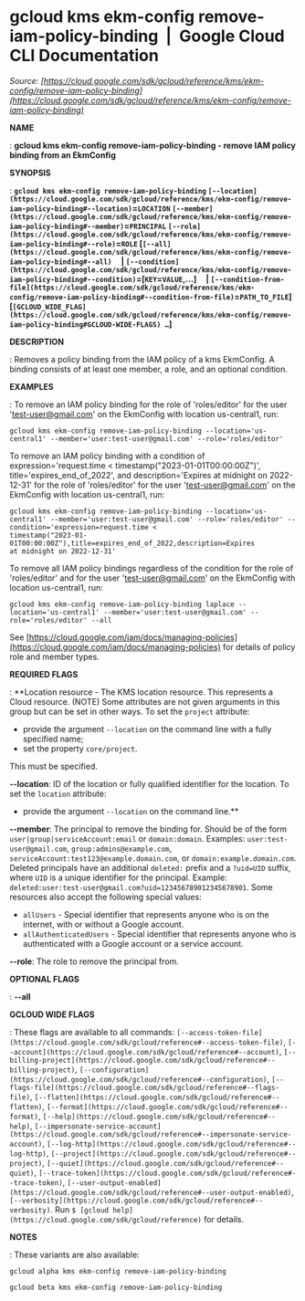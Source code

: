 # gcloud kms ekm-config remove-iam-policy-binding  |  Google Cloud CLI Documentation

*Source: [https://cloud.google.com/sdk/gcloud/reference/kms/ekm-config/remove-iam-policy-binding](https://cloud.google.com/sdk/gcloud/reference/kms/ekm-config/remove-iam-policy-binding)*

**NAME**

: **gcloud kms ekm-config remove-iam-policy-binding - remove IAM policy binding from an EkmConfig**

**SYNOPSIS**

: **`gcloud kms ekm-config remove-iam-policy-binding` `[--location](https://cloud.google.com/sdk/gcloud/reference/kms/ekm-config/remove-iam-policy-binding#--location)`=`LOCATION` `[--member](https://cloud.google.com/sdk/gcloud/reference/kms/ekm-config/remove-iam-policy-binding#--member)`=`PRINCIPAL` `[--role](https://cloud.google.com/sdk/gcloud/reference/kms/ekm-config/remove-iam-policy-binding#--role)`=`ROLE` [`[--all](https://cloud.google.com/sdk/gcloud/reference/kms/ekm-config/remove-iam-policy-binding#--all)`     | `[--condition](https://cloud.google.com/sdk/gcloud/reference/kms/ekm-config/remove-iam-policy-binding#--condition)`=[`KEY`=`VALUE`,…]     | `[--condition-from-file](https://cloud.google.com/sdk/gcloud/reference/kms/ekm-config/remove-iam-policy-binding#--condition-from-file)`=`PATH_TO_FILE`] [`[GCLOUD_WIDE_FLAG](https://cloud.google.com/sdk/gcloud/reference/kms/ekm-config/remove-iam-policy-binding#GCLOUD-WIDE-FLAGS) …`]**

**DESCRIPTION**

: Removes a policy binding from the IAM policy of a kms EkmConfig. A binding
consists of at least one member, a role, and an optional condition.

**EXAMPLES**

: To remove an IAM policy binding for the role of 'roles/editor' for the user
'test-user@gmail.com' on the EkmConfig with location us-central1, run:

```
gcloud kms ekm-config remove-iam-policy-binding --location='us-central1' --member='user:test-user@gmail.com' --role='roles/editor'
```

To remove an IAM policy binding with a condition of expression='request.time
< timestamp("2023-01-01T00:00:00Z")', title='expires_end_of_2022', and
description='Expires at midnight on 2022-12-31' for the role of 'roles/editor'
for the user 'test-user@gmail.com' on the EkmConfig with location us-central1,
run:

```
gcloud kms ekm-config remove-iam-policy-binding --location='us-central1' --member='user:test-user@gmail.com' --role='roles/editor' --condition='expression=request.time <
timestamp("2023-01-01T00:00:00Z"),title=expires_end_of_2022,description=Expires
at midnight on 2022-12-31'
```

To remove all IAM policy bindings regardless of the condition for the role of
'roles/editor' and for the user 'test-user@gmail.com' on the EkmConfig with
location us-central1, run:

```
gcloud kms ekm-config remove-iam-policy-binding laplace --location='us-central1' --member='user:test-user@gmail.com' --role='roles/editor' --all
```

See [https://cloud.google.com/iam/docs/managing-policies](https://cloud.google.com/iam/docs/managing-policies)
for details of policy role and member types.

**REQUIRED FLAGS**

: **Location resource - The KMS location resource. This represents a Cloud resource.
(NOTE) Some attributes are not given arguments in this group but can be set in
other ways.
To set the `project` attribute:

- provide the argument `--location` on the command line with a fully
specified name;
- set the property `core/project`.

This must be specified.

**--location**:
ID of the location or fully qualified identifier for the location.
To set the `location` attribute:

- provide the argument `--location` on the command line.**

**--member**:
The principal to remove the binding for. Should be of the form
`user|group|serviceAccount:email` or `domain:domain`.
Examples: `user:test-user@gmail.com`,
`group:admins@example.com`,
`serviceAccount:test123@example.domain.com`, or
`domain:example.domain.com`.
Deleted principals have an additional `deleted:` prefix and a
`?uid=UID` suffix, where ``UID`` is
a unique identifier for the principal. Example:
`deleted:user:test-user@gmail.com?uid=123456789012345678901`.
Some resources also accept the following special values:

- `allUsers` - Special identifier that represents anyone who is on the
internet, with or without a Google account.
- `allAuthenticatedUsers` - Special identifier that represents anyone
who is authenticated with a Google account or a service account.

**--role**:
The role to remove the principal from.

**OPTIONAL FLAGS**

: **--all**

**GCLOUD WIDE FLAGS**

: These flags are available to all commands: `[--access-token-file](https://cloud.google.com/sdk/gcloud/reference#--access-token-file)`,
`[--account](https://cloud.google.com/sdk/gcloud/reference#--account)`, `[--billing-project](https://cloud.google.com/sdk/gcloud/reference#--billing-project)`,
`[--configuration](https://cloud.google.com/sdk/gcloud/reference#--configuration)`,
`[--flags-file](https://cloud.google.com/sdk/gcloud/reference#--flags-file)`,
`[--flatten](https://cloud.google.com/sdk/gcloud/reference#--flatten)`, `[--format](https://cloud.google.com/sdk/gcloud/reference#--format)`, `[--help](https://cloud.google.com/sdk/gcloud/reference#--help)`, `[--impersonate-service-account](https://cloud.google.com/sdk/gcloud/reference#--impersonate-service-account)`,
`[--log-http](https://cloud.google.com/sdk/gcloud/reference#--log-http)`,
`[--project](https://cloud.google.com/sdk/gcloud/reference#--project)`, `[--quiet](https://cloud.google.com/sdk/gcloud/reference#--quiet)`, `[--trace-token](https://cloud.google.com/sdk/gcloud/reference#--trace-token)`, `[--user-output-enabled](https://cloud.google.com/sdk/gcloud/reference#--user-output-enabled)`,
`[--verbosity](https://cloud.google.com/sdk/gcloud/reference#--verbosity)`.
Run `$ [gcloud help](https://cloud.google.com/sdk/gcloud/reference)` for details.

**NOTES**

: These variants are also available:

```
gcloud alpha kms ekm-config remove-iam-policy-binding
```

```
gcloud beta kms ekm-config remove-iam-policy-binding
```